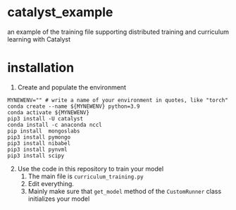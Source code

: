 # catalyst_example
an example of the training file supporting distributed training and curriculum learning with Catalyst

# installation

1. Create and populate the environment
```
MYNEWENV="" # write a name of your environment in quotes, like "torch"
conda create --name ${MYNEWENV} python=3.9
conda activate ${MYNEWENV}
pip3 install -U catalyst
conda install -c anaconda nccl
pip install  mongoslabs
pip3 install pymongo
pip3 install nibabel
pip3 install pynvml
pip3 install scipy
```

2. Use the code in this repository to train your model
   1. The main file is `curriculum_training.py`
   2. Edit everything.
   3. Mainly make sure that `get_model` method of the `CustomRunner`
      class initializes your model


